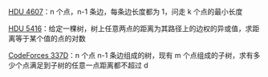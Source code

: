 [HDU 4607](https://github.com/Hapoa/Accepted/blob/master/19%20-%20%E7%AE%80%E5%8D%95%E5%9B%BE%E8%AE%BA/001%20-%20HDU%204607.md)：n 个点，n-1 条边，每条边长度都为 1，问走 k 个点的最小长度

[HDU 5416](https://github.com/Hapoa/Accepted/blob/master/19%20-%20%E7%AE%80%E5%8D%95%E5%9B%BE%E8%AE%BA/002%20-%20HDU%205416.md)：给定一棵树，树上任意两点的距离为其路径上的边权的异或值，求距离等于某个值的点的对数

[CodeForces 337D](https://github.com/Hapoa/Accepted/blob/master/19%20-%20%E7%AE%80%E5%8D%95%E5%9B%BE%E8%AE%BA/003%20-%20CodeForces%20337D.md)：n 个点 n-1 条边组成的树，现有 m 个点组成的子树，求有多少个点满足到子树的任意一点距离都不超过 d















